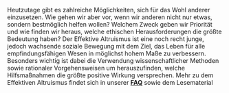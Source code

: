Heutzutage gibt es zahlreiche Möglichkeiten, sich für das Wohl anderer einzusetzen. Wie gehen wir aber vor, wenn wir anderen nicht nur etwas, sondern bestmöglich helfen wollen? Welchem Zweck geben wir Priorität und wie finden wir heraus, welche ethischen Herausforderungen die größte Bedeutung haben? Der Effektive Altruismus ist eine noch recht junge, jedoch wachsende soziale Bewegung mit dem Ziel, das Leben für alle empfindungsfähigen Wesen in möglichst hohem Maße zu verbessern. Besonders wichtig ist dabei die Verwendung wissenschaftlicher Methoden sowie rationaler Vorgehensweisen um herauszufinden, welche Hilfsmaßnahmen die größte positive Wirkung versprechen. Mehr zu dem Effektiven Altruismus findet sich in unserer **[FAQ](https://eastuttgart.org/de/faq/)** sowie dem Lesematerial
